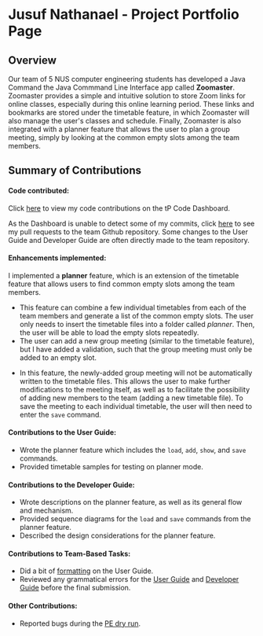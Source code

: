 # Jusuf Nathanael - Project Portfolio Page

## Overview

Our team of 5 NUS computer engineering students has developed a Java Command the Java Commmand Line Interface app called **Zoomaster**. Zoomaster provides a simple and intuitive solution to store Zoom links for online classes, especially during this online learning period. These links and bookmarks are stored under the timetable feature, in which Zoomaster will also manage the user's classes and schedule. Finally, Zoomaster is also integrated with a planner feature that allows the user to plan a group meeting, simply by looking at the common empty slots among the team members.

## Summary of Contributions

#### Code contributed:

Click [here](https://nus-cs2113-ay2021s1.github.io/tp-dashboard/#search=jusufnathanael&sort=groupTitle&sortWithin=title&since=2020-09-27&timeframe=commit&mergegroup=&groupSelect=groupByRepos&breakdown=false&tabOpen=true&tabType=authorship&tabAuthor=jusufnathanael&tabRepo=AY2021S1-CS2113T-W11-1%2Ftp%5Bmaster%5D&authorshipIsMergeGroup=false&authorshipFileTypes=docs~functional-code~test-code) to view my code contributions on the tP Code Dashboard.

As the Dashboard is unable to detect some of my commits, click [here](https://github.com/AY2021S1-CS2113T-W11-1/tp/pulls?q=is%3Apr+author%3Ajusufnathanael) to see my pull requests to the team Github repository. Some changes to the User Guide and Developer Guide are often directly made to the team repository.

#### Enhancements implemented:

I implemented a **planner** feature, which is an extension of the timetable feature that allows users to find common empty slots among the team members.
- This feature can combine a few individual timetables from each of the team members and generate a list of the common empty slots. The user only needs to insert the timetable files into a folder called *planner*. Then, the user will be able to load the empty slots repeatedly.
- The user can add a new group meeting (similar to the timetable feature), but I have added a validation, such that the group meeting must only be added to an empty slot.

<div style="page-break-after: always;"></div>

- In this feature, the newly-added group meeting will not be automatically written to the timetable files. This allows the user to make further modifications to the meeting itself, as well as to facilitate the possibility of adding new members to the team (adding a new timetable file). To save the meeting to each individual timetable, the user will then need to enter the `save` command.

#### Contributions to the User Guide:

- Wrote the planner feature which includes the `load`, `add`, `show`, and `save` commands. 
- Provided timetable samples for testing on planner mode.

#### Contributions to the Developer Guide:

- Wrote descriptions on the planner feature, as well as its general flow and mechanism.
- Provided sequence diagrams for the `load` and `save` commands from the planner feature.
- Described the design considerations for the planner feature.

#### Contributions to Team-Based Tasks:

- Did a bit of [formatting](https://github.com/AY2021S1-CS2113T-W11-1/tp/commit/5a377d30a6d0909233e1ce97875a97aa312d9fd2) on the User Guide.
- Reviewed any grammatical errors for the [User Guide](https://github.com/AY2021S1-CS2113T-W11-1/tp/commit/82aee165044c85901d9fadc757a2913784118951) and [Developer Guide](https://github.com/AY2021S1-CS2113T-W11-1/tp/commit/d9b600603e0d79cb31640411ac1f9570a6816e1a) before the final submission.

#### Other Contributions:

- Reported bugs during the [PE dry run](https://github.com/jusufnathanael/ped/issues). 
